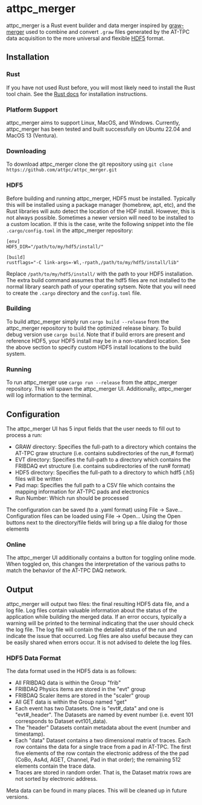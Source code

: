 # attpc_merger

attpc_merger is a Rust event builder and data merger inspired by [graw-merger](https://github.com/ATTPC/graw-merger) used to combine and convert `.graw` files generated by the AT-TPC data acquisition to the more universal and flexible [HDF5](https://www.hdfgroup.org/) format.

## Installation

### Rust

If you have not used Rust before, you will most likely need to install the Rust tool chain. See the [Rust docs](https://www.rust-lang.org/tools/install) for installation instructions.

### Platform Support

attpc_merger aims to support Linux, MacOS, and Windows. Currently, attpc_merger has been tested and built successfully on Ubuntu 22.04 and MacOS 13 (Ventura).

### Downloading

To download attpc_merger clone the git repository using `git clone https://github.com/attpc/attpc_merger.git`

### HDF5

Before building and running attpc_merger, HDF5 must be installed. Typically this will be installed using a package manager (homebrew, apt, etc), and the Rust libraries will auto detect the location of the HDF install. However, this is not always possible. Sometimes a newer version will need to be installed to a custom location. If this is the case, write the following snippet into the file `.cargo/config.toml` in the attpc_merger repository:

```[toml]
[env]
HDF5_DIR="/path/to/my/hdf5/install/"

[build]
rustflags="-C link-args=-Wl,-rpath,/path/to/my/hdf5/install/lib"
```

Replace `/path/to/my/hdf5/install/` with the path to your HDF5 installation. The extra build command assumes that the hdf5 files are not installed to the normal library search path of your operating sytsem. Note that you will need to create the `.cargo` directory and the `config.toml` file.

### Building

To build attpc_merger simply run `cargo build --release` from the attpc_merger repository to build the optimized release binary. To build debug version use `cargo build`. Note that if build errors are present and reference HDF5, your HDF5 install may be in a non-standard location. See the above section to specify custom HDF5 install locations to the build system.

### Running

To run attpc_merger use `cargo run --release` from the attpc_merger repository. This will spawn the attpc_merger UI. Additionally, attpc_merger will log information to the terminal.

## Configuration

The attpc_merger UI has 5 input fields that the user needs to fill out to process a run:

- GRAW directory: Specifies the full-path to a directory which contains the AT-TPC graw structure (i.e. contains subdirectories of the run_# format)
- EVT directory: Specifies the full-path to a directory which contains the FRIBDAQ evt structure (i.e. contains subdirectories of the run# format)
- HDF5 directory: Specifies the full-path to a directory to which hdf5 (.h5) files will be written
- Pad map: Specifies the full path to a CSV file which contains the mapping information for AT-TPC pads and electronics
- Run Number: Which run should be processed

The configuration can be saved (to a .yaml format) using File -> Save...
Configuration files can be loaded using File -> Open...
Using the Open buttons next to the directory/file fields will bring up a file dialog for those elements

### Online

The attpc_merger UI additionally contains a button for toggling online mode. When toggled on, this changes the
interpretation of the various paths to match the behavior of the AT-TPC DAQ network.

## Output

attpc_merger will output two files: the final resulting HDF5 data file, and a log file. Log files contain valuable information about the status of the application while building the merged data. If an error occurs, typically a warning will be printed to the terminal indicating that the user should check the log file. The log file will contain the detailed status of the run and indicate the issue that occurred. Log files are also useful because they can be easily shared when errors occur. It is not advised to delete the log files.

### HDF5 Data Format

The data format used in the HDF5 data is as follows:

- All FRIBDAQ data is within the Group "frib"
- FRIBDAQ Physics items are stored in the "evt" group
- FRIBDAQ Scaler items are stored in the "scaler" group
- All GET data is within the Group named "get"
- Each event has two Datasets. One is "evt#_data" and one is "evt#_header". The Datasets are named by event number (i.e. event 101 corresponds to Dataset evt101_data).
- The "header" Datasets contain metadata about the event (number and timestamp).
- Each "data" Dataset contains a two dimensional matrix of traces. Each row contains the data for a single trace from a pad in AT-TPC. The first five elements of the row contain the electronic address of the the pad (CoBo, AsAd, AGET, Channel, Pad in that order); the remaining 512 elements contain the trace data.
- Traces are stored in random order. That is, the Dataset matrix rows are not sorted by electronic address.

Meta data can be found in many places. This will be cleaned up in future versions.
